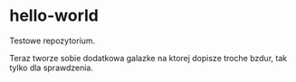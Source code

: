# hello-world
Testowe repozytorium.

Teraz tworze sobie dodatkowa galazke na ktorej dopisze troche bzdur, tak tylko dla sprawdzenia.
